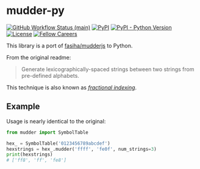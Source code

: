 # mudder-py

[![GitHub Workflow Status (main)](https://img.shields.io/github/actions/workflow/status/fellowapp/mudder-py/ci.yml?branch=main&style=flat)][main CI]
[![PyPI](https://img.shields.io/pypi/v/mudder?style=flat)][package]
[![PyPI - Python Version](https://img.shields.io/pypi/pyversions/mudder?style=flat)][package]
[![License](https://img.shields.io/pypi/l/mudder.svg?style=flat)](https://github.com/fellowapp/mudder-py/blob/master/LICENSE.md)
[![Fellow Careers](https://img.shields.io/badge/fellow.app-hiring-576cf7.svg?style=flat)](https://fellow.app/careers/)

[main CI]: https://github.com/fellowapp/mudder-py/actions?query=workflow%3ACI+branch%3Amain
[package]: https://pypi.org/project/mudder/

This library is a port of [fasiha/mudderjs][1] to Python.

From the original readme:

> Generate lexicographically-spaced strings between two strings from pre-defined
> alphabets.

This technique is also known as
[_fractional indexing_](https://observablehq.com/@dgreensp/implementing-fractional-indexing).

[1]: https://github.com/fasiha/mudderjs

## Example

Usage is nearly identical to the original:

```python
from mudder import SymbolTable

hex_ = SymbolTable('0123456789abcdef')
hexstrings = hex_.mudder('ffff', 'fe0f', num_strings=3)
print(hexstrings)
# ['ff8', 'ff', 'fe8']
```
